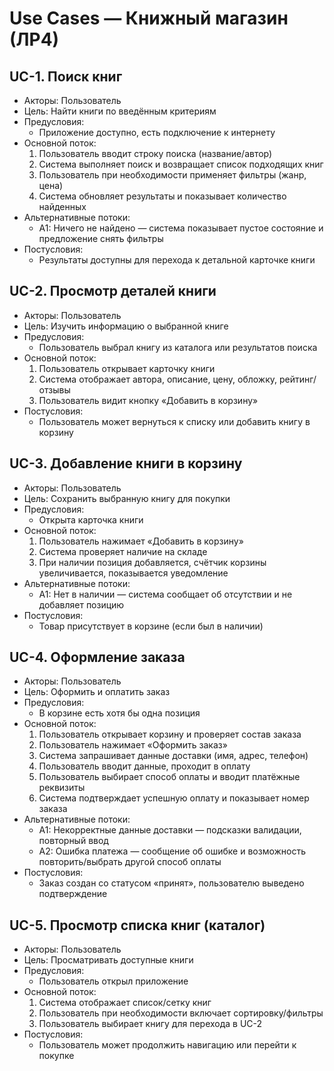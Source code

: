 # Use Cases — Книжный магазин (ЛР4)

## UC-1. Поиск книг
- Акторы: Пользователь
- Цель: Найти книги по введённым критериям
- Предусловия:
  - Приложение доступно, есть подключение к интернету
- Основной поток:
  1. Пользователь вводит строку поиска (название/автор)
  2. Система выполняет поиск и возвращает список подходящих книг
  3. Пользователь при необходимости применяет фильтры (жанр, цена)
  4. Система обновляет результаты и показывает количество найденных
- Альтернативные потоки:
  - A1: Ничего не найдено — система показывает пустое состояние и предложение снять фильтры
- Постусловия:
  - Результаты доступны для перехода к детальной карточке книги

## UC-2. Просмотр деталей книги
- Акторы: Пользователь
- Цель: Изучить информацию о выбранной книге
- Предусловия:
  - Пользователь выбрал книгу из каталога или результатов поиска
- Основной поток:
  1. Пользователь открывает карточку книги
  2. Система отображает автора, описание, цену, обложку, рейтинг/отзывы
  3. Пользователь видит кнопку «Добавить в корзину»
- Постусловия:
  - Пользователь может вернуться к списку или добавить книгу в корзину

## UC-3. Добавление книги в корзину
- Акторы: Пользователь
- Цель: Сохранить выбранную книгу для покупки
- Предусловия:
  - Открыта карточка книги
- Основной поток:
  1. Пользователь нажимает «Добавить в корзину»
  2. Система проверяет наличие на складе
  3. При наличии позиция добавляется, счётчик корзины увеличивается, показывается уведомление
- Альтернативные потоки:
  - A1: Нет в наличии — система сообщает об отсутствии и не добавляет позицию
- Постусловия:
  - Товар присутствует в корзине (если был в наличии)

## UC-4. Оформление заказа
- Акторы: Пользователь
- Цель: Оформить и оплатить заказ
- Предусловия:
  - В корзине есть хотя бы одна позиция
- Основной поток:
  1. Пользователь открывает корзину и проверяет состав заказа
  2. Пользователь нажимает «Оформить заказ»
  3. Система запрашивает данные доставки (имя, адрес, телефон)
  4. Пользователь вводит данные, проходит в оплату
  5. Пользователь выбирает способ оплаты и вводит платёжные реквизиты
  6. Система подтверждает успешную оплату и показывает номер заказа
- Альтернативные потоки:
  - A1: Некорректные данные доставки — подсказки валидации, повторный ввод
  - A2: Ошибка платежа — сообщение об ошибке и возможность повторить/выбрать другой способ оплаты
- Постусловия:
  - Заказ создан со статусом «принят», пользователю выведено подтверждение

## UC-5. Просмотр списка книг (каталог)
- Акторы: Пользователь
- Цель: Просматривать доступные книги
- Предусловия:
  - Пользователь открыл приложение
- Основной поток:
  1. Система отображает список/сетку книг
  2. Пользователь при необходимости включает сортировку/фильтры
  3. Пользователь выбирает книгу для перехода в UC-2
- Постусловия:
  - Пользователь может продолжить навигацию или перейти к покупке


